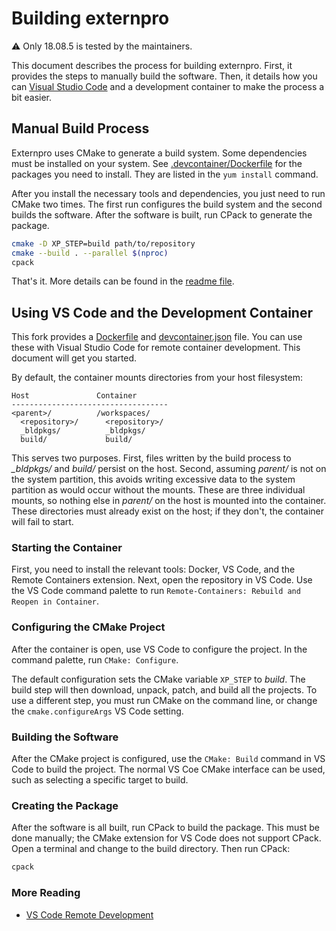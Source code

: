 # Building externpro

⚠️ Only 18.08.5 is tested by the maintainers.

This document describes the process for building externpro.
First, it provides the steps to manually build the software.
Then, it details how you can [Visual Studio Code](https://code.visualstudio.com/) and a development container to make the process a bit easier.

## Manual Build Process

Externpro uses CMake to generate a build system.
Some dependencies must be installed on your system.
See [.devcontainer/Dockerfile](.devcontainer/Dockerfile) for the packages you need to install.
They are listed in the `yum install` command.

After you install the necessary tools and dependencies, you just need to run CMake two times.
The first run configures the build system and the second builds the software.
After the software is built, run CPack to generate the package.

```bash
cmake -D XP_STEP=build path/to/repository
cmake --build . --parallel $(nproc)
cpack
```

That's it.
More details can be found in the [readme file](README.md).

## Using VS Code and the Development Container

This fork provides a [Dockerfile](.devcontainer/Dockerfile) and [devcontainer.json](.devcontainer/devcontainer.json) file.
You can use these with Visual Studio Code for remote container development.
This document will get you started.

By default, the container mounts directories from your host filesystem:

```text
Host               Container
-----------------------------------
<parent>/          /workspaces/
  <repository>/      <repository>/
  _bldpkgs/          _bldpkgs/
  build/             build/
```

This serves two purposes.
First, files written by the build process to *\_bldpkgs/* and *build/* persist on the host.
Second, assuming *parent/* is not on the system partition, this avoids writing excessive data to the system partition as would occur without the mounts.
These are three individual mounts, so nothing else in *parent/* on the host is mounted into the container.
These directories must already exist on the host; if they don't, the container will fail to start.

### Starting the Container

First, you need to install the relevant tools: Docker, VS Code, and the Remote Containers extension.
Next, open the repository in VS Code.
Use the VS Code command palette to run `Remote-Containers: Rebuild and Reopen in Container`.

### Configuring the CMake Project

After the container is open, use VS Code to configure the project.
In the command palette, run `CMake: Configure`.

The default configuration sets the CMake variable `XP_STEP` to *build*.
The build step will then download, unpack, patch, and build all the projects.
To use a different step, you must run CMake on the command line, or change the `cmake.configureArgs` VS Code setting.

### Building the Software

After the CMake project is configured, use the `CMake: Build` command in VS Code to build the project.
The normal VS Coe CMake interface can be used, such as selecting a specific target to build.

### Creating the Package

After the software is all built, run CPack to build the package.
This must be done manually; the CMake extension for VS Code does not support CPack.
Open a terminal and change to the build directory.
Then run CPack:

```bash
cpack
```

### More Reading

- [VS Code Remote Development](https://code.visualstudio.com/docs/remote/remote-overview)
